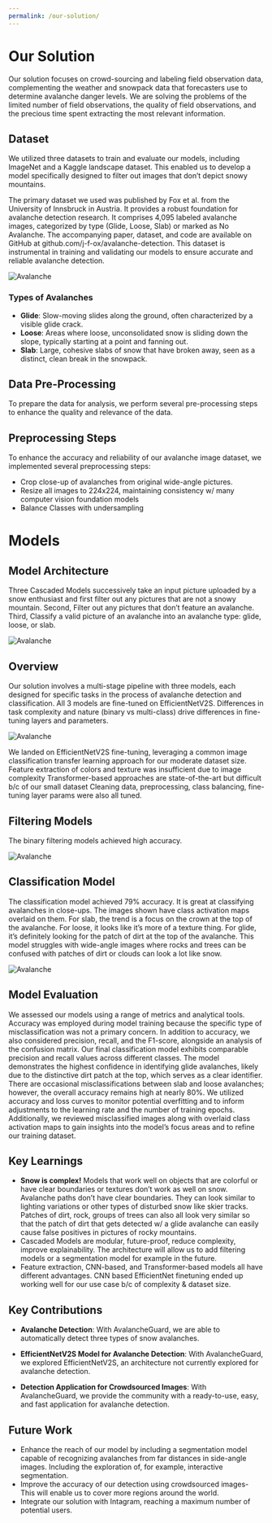 ```yaml
---
permalink: /our-solution/
---
```

# Our Solution

Our solution focuses on crowd-sourcing and labeling field observation data, complementing the weather and snowpack data that forecasters use to determine avalanche danger levels. We are solving the problems of the limited number of field observations, the quality of field observations, and the precious time spent extracting the most relevant information.

## Dataset

We utilized three datasets to train and evaluate our models, including ImageNet and a Kaggle landscape dataset. This enabled us to develop a model specifically designed to filter out images that don’t depict snowy mountains. 

The primary dataset we used was published by Fox et al. from the University of Innsbruck in Austria. It provides a robust foundation for avalanche detection research. It comprises 4,095 labeled avalanche images, categorized by type (Glide, Loose, Slab) or marked as No Avalanche. The accompanying paper, dataset, and code are available on GitHub at github.com/j-f-ox/avalanche-detection. This dataset is instrumental in training and validating our models to ensure accurate and reliable avalanche detection.

![Avalanche](https://raw.githubusercontent.com/AnaZapataG/avalanche-guard/master/assets/img/dataset.png)
### Types of Avalanches
- **Glide**: Slow-moving slides along the ground, often characterized by a visible glide crack.
- **Loose**: Areas where loose, unconsolidated snow is sliding down the slope, typically starting at a point and fanning out.
- **Slab**: Large, cohesive slabs of snow that have broken away, seen as a distinct, clean break in the snowpack.


## Data Pre-Processing

To prepare the data for analysis, we perform several pre-processing steps to enhance the quality and relevance of the data.

## Preprocessing Steps

To enhance the accuracy and reliability of our avalanche image dataset, we implemented several preprocessing steps:

- Crop close-up of avalanches from original wide-angle pictures.
- Resize all images to 224x224, maintaining consistency w/ many computer vision foundation models
- Balance Classes with undersampling 


# Models

## Model Architecture
Three Cascaded Models successively take an input picture uploaded by a snow enthusiast and first filter out any pictures that are not a snowy mountain. Second, Filter out any pictures that don’t feature an avalanche. Third, Classify a valid picture of an avalanche into an avalanche type: glide, loose, or slab.

![Avalanche](https://raw.githubusercontent.com/AnaZapataG/avalanche-guard/master/assets/img/cascade.png)


## Overview

Our solution involves a multi-stage pipeline with three models, each designed for specific tasks in the process of avalanche detection and classification. All 3 models are fine-tuned on EfficientNetV2S. Differences in task complexity and nature (binary vs multi-class) drive differences in fine-tuning layers and parameters.

![Avalanche](https://raw.githubusercontent.com/AnaZapataG/avalanche-guard/master/assets/img/performance_model.png)

We landed on EfficientNetV2S fine-tuning, leveraging a common image classification transfer learning approach for our moderate dataset size. Feature extraction of colors and texture was insufficient due to image complexity Transformer-based approaches are state-of-the-art but difficult b/c of our small dataset Cleaning data, preprocessing, class balancing, fine-tuning layer params were also all tuned.


## Filtering Models

The binary filtering models achieved high accuracy.

![Avalanche](https://raw.githubusercontent.com/AnaZapataG/avalanche-guard/master/assets/img/filtering.png)

## Classification Model

The classification model achieved 79% accuracy. It is great at classifying avalanches in close-ups. The images shown have class activation maps overlaid on them. For slab, the trend is a focus on the crown at the top of the avalanche. For loose, it looks like it’s more of a texture thing. For glide, it’s definitely looking for the patch of dirt at the top of the avalanche. This model struggles with wide-angle images where rocks and trees can be confused with patches of dirt or clouds can look a lot like snow. 

![Avalanche](https://raw.githubusercontent.com/AnaZapataG/avalanche-guard/master/assets/img/clasification_model.png)


## Model Evaluation

We assessed our models using a range of metrics and analytical tools. Accuracy was employed during model training because the specific type of misclassification was not a primary concern. In addition to accuracy, we also considered precision, recall, and the F1-score, alongside an analysis of the confusion matrix. Our final classification model exhibits comparable precision and recall values across different classes. The model demonstrates the highest confidence in identifying glide avalanches, likely due to the distinctive dirt patch at the top, which serves as a clear identifier. There are occasional misclassifications between slab and loose avalanches; however, the overall accuracy remains high at nearly 80%. We utilized accuracy and loss curves to monitor potential overfitting and to inform adjustments to the learning rate and the number of training epochs. Additionally, we reviewed misclassified images along with overlaid class activation maps to gain insights into the model’s focus areas and to refine our training dataset.

## Key Learnings

- **Snow is complex!** Models that work well on objects that are colorful or have clear boundaries or textures don’t work as well on snow. Avalanche paths don’t have clear boundaries. They can look similar to lighting variations or other types of disturbed snow like skier tracks. Patches of dirt, rock, groups of trees can also all look very similar so that the patch of dirt that gets detected w/ a glide avalanche can easily cause false positives in pictures of rocky mountains.
- Cascaded Models are modular, future-proof, reduce complexity, improve explainability. The architecture will allow us to add filtering models or a segmentation model for example in the future.
- Feature extraction, CNN-based, and Transformer-based models all have different advantages. CNN based EfficientNet finetuning ended up working well for our use case b/c of complexity & dataset size.

## Key Contributions

- **Avalanche Detection**: With AvalancheGuard, we are able to automatically detect three types of snow avalanches.

- **EfficientNetV2S Model for Avalanche Detection**: With AvalancheGuard, we explored EfficientNetV2S, an architecture not currently explored for avalanche detection.

- **Detection Application for Crowdsourced Images**: With AvalancheGuard, we provide the community with a ready-to-use, easy, and fast application for avalanche detection.

## Future Work

- Enhance the reach of our model by including a segmentation model capable of recognizing avalanches from far distances in side-angle images. Including the exploration of, for example, interactive segmentation.
- Improve the accuracy of our detection using crowdsourced images- This will enable us to cover more regions around the world.
- Integrate our solution with Intagram, reaching a maximum number of potential users. 






